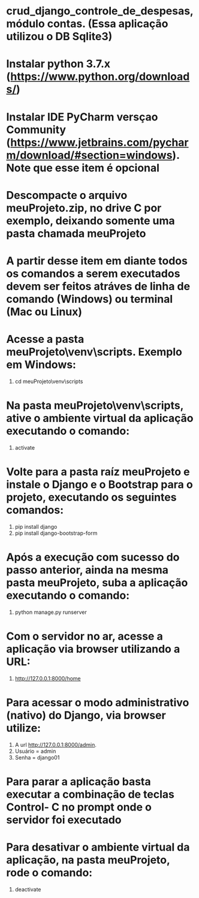# crud_django_controle_de_despesas, módulo contas. (Essa aplicação utilizou o DB Sqlite3)

# Instalar python 3.7.x (https://www.python.org/downloads/)

# Instalar IDE PyCharm versçao Community (https://www.jetbrains.com/pycharm/download/#section=windows). Note que esse item é opcional

# Descompacte o arquivo meuProjeto.zip, no drive C por exemplo, deixando somente uma pasta chamada meuProjeto

# A partir desse item em diante todos os comandos a serem executados devem ser feitos atráves de linha de comando (Windows) ou terminal (Mac ou Linux)

# Acesse a pasta meuProjeto\venv\scripts. Exemplo em Windows:

1) cd meuProjeto\venv\scripts

# Na pasta meuProjeto\venv\scripts, ative o ambiente virtual da aplicação executando o comando: 

1) activate

# Volte para a pasta raíz meuProjeto e instale o Django e o Bootstrap para o projeto, executando os seguintes comandos:

1) pip install django
2) pip install django-bootstrap-form 

# Após a execução com sucesso do passo anterior, ainda na mesma pasta meuProjeto, suba a aplicação executando o comando: 

1) python manage.py runserver

# Com o servidor no ar, acesse a aplicação via browser utilizando a URL:

1) http://127.0.0.1:8000/home

# Para acessar o modo administrativo (nativo) do Django, via browser utilize:

1) A url http://127.0.0.1:8000/admin. 
2) Usuário = admin
3) Senha = django01

# Para parar a aplicação basta executar a combinação de teclas Control- C no prompt onde o servidor foi executado

# Para desativar o ambiente virtual da aplicação, na pasta meuProjeto, rode o comando: 

1) deactivate








